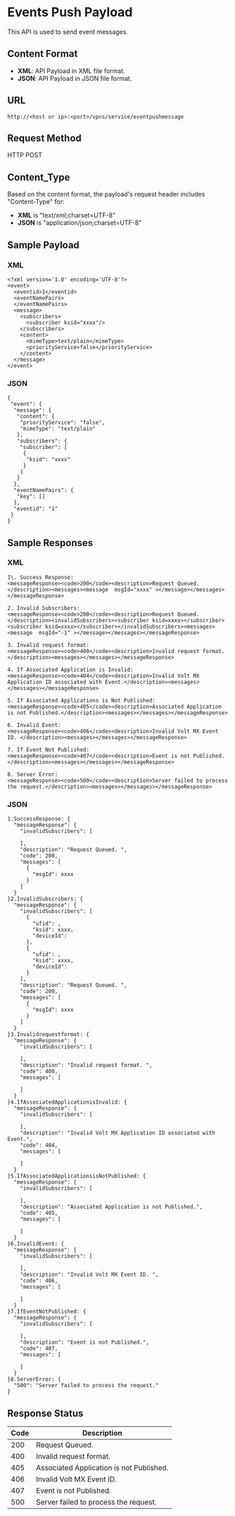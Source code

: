                            

Events Push Payload
===================

This API is used to send event messages.

Content Format
--------------

*   **XML**: API Payload in XML file format.
*   **JSON**: API Payload in JSON file format.

URL
---

```
http://<host or ip>:<port>/vpns/service/eventpushmessage
```

Request Method
--------------

HTTP POST

Content\_Type
-------------

Based on the content format, the payload's request header includes "Content-Type" for:

*   **XML** is "text/xml;charset=UTF-8"
*   **JSON** is "application/json;charset=UTF-8"

Sample Payload
--------------

### XML

```
<?xml version='1.0' encoding='UTF-8'?>
<event>
  <eventid>1</eventid>
  <eventNamePairs>
  </eventNamePairs>
  <message>
    <subscribers>
      <subscriber ksid="xxxx"/>
    </subscribers>
    <content>
      <mimeType>text/plain</mimeType>
      <priorityService>false</priorityService>
    </content>
  </message>
</event>

```

### JSON

```
{
 "event": {
  "message": {
   "content": {
    "priorityService": "false",
    "mimeType": "text/plain"
   },
   "subscribers": {
    "subscriber": [
     {
      "ksid": "xxxx"
     }
    ]
   }
  },
  "eventNamePairs": {
   "key": []
  },
  "eventid": "1"
 }
}
```

Sample Responses
----------------

### XML

```
1\. Success Response:
<messageResponse><code>200</code><description>Request Queued. </description><messages><message  msgId="xxxx" ></message></messages></messageResponse>

2. Invalid Subscribers:
<messageResponse><code>200</code><description>Request Queued. </description><invalidSubscribers><subscriber ksid=xxxx></subscriber><subscriber ksid=xxxx></subscriber></invalidSubscribers><messages><message  msgId="-1" ></message></messages></messageResponse>

3. Invalid request format:
<messageResponse><code>400</code><description>Invalid request format.</description><messages></messages></messageResponse>

4. If Associated Application is Invalid: 
<messageResponse><code>404</code><description>Invalid Volt MX Application ID associated with Event.</description><messages></messages></messageResponse>

5. If Associated Applications is Not Published: 
<messageResponse><code>405</code><description>Associated Application is not Published.</description><messages></messages></messageResponse>

6. Invalid Event: 
<messageResponse><code>406</code><description>Invalid Volt MX Event ID. </description><messages></messages></messageResponse>

7. If Event Not Published: 
<messageResponse><code>407</code><description>Event is not Published.</description><messages></messages></messageResponse>

8. Server Error: 
<messageResponse><code>500</code><description>Server failed to process the request.</description><messages></messages></messageResponse> 
```

### JSON

```
1.SuccessResponse: {
  "messageResponse": {
    "invalidSubscribers": [
      
    ],
    "description": "Request Queued. ",
    "code": 200,
    "messages": [
      {
        "msgId": xxxx
      }
    ]
  }
}2.InvalidSubscribers: {
  "messageResponse": {
    "invalidSubscribers": [
      {
        "ufid": ,
        "ksid": xxxx,
        "deviceId": 
      },
      {
        "ufid": ,
        "ksid": xxxx,
        "deviceId": 
      }
    ],
    "description": "Request Queued. ",
    "code": 200,
    "messages": [
      {
        "msgId": xxxx
      }
    ]
  }
}3.Invalidrequestformat: {
  "messageResponse": {
    "invalidSubscribers": [
      
    ],
    "description": "Invalid request format. ",
    "code": 400,
    "messages": [
      
    ]
  }
}4.IfAssociatedApplicationisInvalid: {
  "messageResponse": {
    "invalidSubscribers": [
      
    ],
    "description": "Invalid Volt MX Application ID associated with Event.",
    "code": 404,
    "messages": [
      
    ]
  }
}5.IfAssociatedApplicationsisNotPublished: {
  "messageResponse": {
    "invalidSubscribers": [
      
    ],
    "description": "Associated Application is not Published.",
    "code": 405,
    "messages": [
      
    ]
  }
}6.InvalidEvent: {
  "messageResponse": {
    "invalidSubscribers": [
      
    ],
    "description": "Invalid Volt MX Event ID. ",
    "code": 406,
    "messages": [
      
    ]
  }
}7.IfEventNotPublished: {
  "messageResponse": {
    "invalidSubscribers": [
      
    ],
    "description": "Event is not Published.",
    "code": 407,
    "messages": [
      
    ]
  }
}8.ServerError: {
  "500": "Server failed to process the request."
}
```

Response Status
---------------

  
| Code | Description |
| --- | --- |
| 200 | Request Queued. |
| 400 | Invalid request format. |
| 405 | Associated Application is not Published. |
| 406 | Invalid Volt MX Event ID. |
| 407 | Event is not Published. |
| 500 | Server failed to process the request. |
